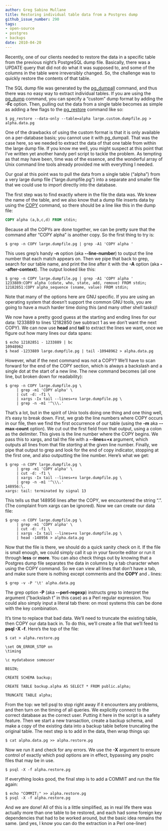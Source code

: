 ```yaml
---
author: Greg Sabino Mullane
title: Restoring individual table data from a Postgres dump
github_issue_number: 290
tags:
- open-source
- postgres
- backups
date: 2010-04-20
---
```




Recently, one of our clients needed to restore the data in a specific table from the previous night’s PostgreSQL dump file. Basically, there was a UPDATE query that did not do what it was supposed to, and some of the columns in the table were irreversibly changed. So, the challenge was to quickly restore the contents of that table.

The SQL dump file was generated by the [pg_dumpall](https://www.postgresql.org/docs/current/static/app-pg-dumpall.html) command, and thus there was no easy way to extract individual tables. If you are using the [pg_dump](https://www.postgresql.org/docs/current/static/app-pgdump.html) command, you can specify a “custom” dump format by adding the **-Fc** option. Then, pulling out the data from a single table becomes as simple as adding a few flags to the [pg_restore](https://www.postgresql.org/docs/current/static/app-pgrestore.html) command like so:

```shell
$ pg_restore --data-only --table=alpha large.custom.dumpfile.pg > alpha.data.pg
```

One of the drawbacks of using the custom format is that it is only available on a per-database basis; you cannot use it with pg_dumpall. That was the case here, so we needed to extract the data of that one table from within the large dump file. If you know me well, you might suspect at this point that I’ve written yet another handy perl script to tackle the problem. As tempting as that may have been, time was of the essence, and the wonderful array of Unix command line tools already provided me with everything I needed.

Our goal at this point was to pull the data from a single table (“alpha”) from a very large dump file (“large.dumpfile.pg”) into a separate and smaller file that we could use to import directly into the database.

The first step was to find exactly where in the file the data was. We knew the name of the table, and we also know that a dump file inserts data by using the [COPY](https://www.postgresql.org/docs/current/static/sql-copy.html) command, so there should be a line like this in the dump file:

```sql
COPY alpha (a,b,c,d) FROM stdin;
```

Because all the COPYs are done together, we can be pretty sure that the command after “COPY alpha” is another copy. So the first thing to try is:

```shell
$ grep -n COPY large.dumpfile.pg | grep -A1 'COPY alpha '
```

This uses grep’s handy **-n** option (aka **--line-number**) to output the line number that each match appears on. Then we pipe that back to grep, search for our table name, and print the line after it with the **-A** option (aka **--after-context**). The output looked like this:

```shell
$ grep -n COPY large.dumpfile.pg | grep -A1 'COPY alpha '
1233889:COPY alpha (cdate, who, state, add, remove) FROM stdin;
12182851:COPY alpha_sequence (sname, value) FROM stdin;
```

Note that many of the options here are GNU specific. If you are using an operating system that doesn’t support the common GNU tools, you are going to have a much harder time doing this (and many other shell tasks)!

We now have a pretty good guess at the starting and ending lines for our data: 1233889 to lines 12182850 (we subtract 1 as we don’t want the next COPY). We can now use **head** and **tail** to extract the lines we want, once we figure out how many lines our data spans:

```shell
$ echo 12182851 - 1233889 | bc
10948962
$ head -1233889 large.dumpfile.pg | tail -10948962 > alpha.data.pg
```

However, what if the next command was not a COPY? We’ll have to scan forward for the end of the COPY section, which is always a backslash and a single dot at the start of a new line. The new command becomes (all one line, but broken down for readability):

```shell
$ grep -n COPY large.dumpfile.pg \
     | grep -m1 'COPY alpha' \
     | cut -d: -f1 \
     | xargs -Ix tail --lines=+x large.dumpfile.pg \
     | grep -n -m1 '^\\\.'
```

That’s a lot, but in the spirit of Unix tools doing one thing and one thing well, it’s easy to break down. First, we grab the line numbers where COPY occurs in our file, then we find the first occurrence of our table (using the **-m** aka **--max-count** option). We cut out the first field from that output, using a colon as the delimiter. This gives is the line number where the COPY begins. We pass this to xargs, and tail the file with a **--lines=+x** argument, which outputs all lines from that file *starting* at the given line number. Finally, we pipe that output to grep and look for the end of copy indicator, stopping at the first one, and also outputting the line number. Here’s what we get:

```shell
$ grep -n COPY large.dumpfile.pg \
     | grep -m1 'COPY alpha' \
     | cut -d: -f1 \
     | xargs -Ix tail --lines=+x large.dumpfile.pg \
     | grep -n -m1 '^\\\.'
148956:\.
xargs: tail: terminated by signal 13
```

This tells us that 148956 lines after the COPY, we encountered the string “\.”. (The complaint from xargs can be ignored). Now we can create our data file:

```shell
$ grep -n COPY large.dumpfile.pg \
     | grep -m1 'COPY alpha' \
     | cut -d: -f1 \
     | xargs -Ix tail --lines=+x large.dumpfile.pg \
     | head -148956 > alpha.data.pg
```

Now that the file is there, we should do a quick sanity check on it. If the file is small enough, we could simply call it up in your favorite editor or run it through **less** or **more**. You can also check things out by knowing that a Postgres dump file separates the data in columns by a tab character when using the COPY command. So we can view all lines that don’t have a tab, and make sure there is nothing except comments and the **COPY** and **\.** lines:

```shell
$ grep -v -P '\t' alpha.data.pg
```

The grep option **-P** (aka **--perl-regexp**) instructs grep to interpret the argument (“backslash t” in this case) as a Perl regular expression. You could also simply input a literal tab there: on most systems this can be done with the **<ctrl-v><TAB>** key combination.

It’s time to replace that bad data. We’ll need to truncate the existing table, then COPY our data back in. To do this, we’ll create a file that we’ll feed to **psql -X -f**. Here’s the top of the file:

```shell
$ cat > alpha.restore.pg

\set ON_ERROR_STOP on
\timing

\c mydatabase someuser

BEGIN;

CREATE SCHEMA backup;

CREATE TABLE backup.alpha AS SELECT * FROM public.alpha;

TRUNCATE TABLE alpha;
```

From the top: we tell psql to stop right away if it encounters any problems, and then turn on the timing of all queries. We explicitly connect to the correct database as the correct user. Putting it here in the script is a safety feature. Then we start a new transaction, create a backup schema, and make a copy of the existing data into a backup table before truncating the original table. The next step is to add in the data, then wrap things up:

```shell
$ cat alpha.data.pg >> alpha.restore.pg
```

Now we run it and check for any errors. We use the **-X** argument to ensure control of exactly which psql options are in effect, bypassing any psqlrc files that may be in use.

```shell
$ psql -X -f alpha.restore.pg
```

If everything looks good, the final step is to add a COMMIT and run the file again:

```shell
$ echo "COMMIT;" >> alpha.restore.pg
$ psql -X -f alpha.restore.pg
```

And we are done! All of this is a little simplified, as in real life there was actually more than one table to be restored, and each had some foreign key dependencies that had to be worked around, but the basic idea remains the same. (and yes, I know you can do the extraction in a Perl one-liner)


